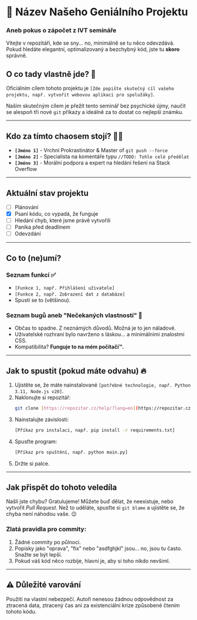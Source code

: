 # 🚀 Název Našeho Geniálního Projektu
### Aneb pokus o zápočet z IVT semináře

Vítejte v repozitáři, kde se sny... no, minimálně se tu něco odevzdává. Pokud hledáte elegantní, optimalizovaný a bezchybný kód, jste tu **skoro** správně.

## O co tady vlastně jde? 🤔
Oficiálním cílem tohoto projektu je `[Zde popište skutečný cíl vašeho projektu, např. vytvořit webovou aplikaci pro spolužáky]`.

Naším skutečným cílem je přežít tento seminář bez psychické újmy, naučit se alespoň tři nové `git` příkazy a ideálně za to dostat co nejlepší známku.

***
## Kdo za tímto chaosem stojí? 🧑‍💻
* **`[Jméno 1]`** - Vrchní Prokrastinátor & Master of `git push --force`
* **`[Jméno 2]`** - Specialista na komentáře typu `//TODO: Tohle celé předělat`
* **`[Jméno 3]`** - Morální podpora a expert na hledání řešení na Stack Overflow

***
## Aktuální stav projektu
* [ ] Plánování
* [x] Psaní kódu, co vypadá, že funguje
* [ ] Hledání chyb, které jsme právě vytvořili
* [ ] Panika před deadlinem
* [ ] Odevzdání

***
## Co to (ne)umí?
### Seznam funkcí ✅
* `[Funkce 1, např. Přihlášení uživatele]`
* `[Funkce 2, např. Zobrazení dat z databáze]`
* Spustí se to (většinou).

### Seznam bugů aneb "Nečekaných vlastností" 🐛
* Občas to spadne. Z neznámých důvodů. Možná je to jen náladové.
* Uživatelské rozhraní bylo navrženo s láskou... a minimálními znalostmi CSS.
* Kompatibilita? **Funguje to na mém počítači™.**

***
## Jak to spustit (pokud máte odvahu) 🔥
1.  Ujistěte se, že máte nainstalované `[potřebné technologie, např. Python 3.11, Node.js v20]`.
2.  Naklonujte si repozitář:
    ```bash
    git clone [https://repozitar.cz/help/?lang=en](https://repozitar.cz/help/?lang=en)
    ```
3.  Nainstalujte závislosti:
    ```bash
    [Příkaz pro instalaci, např. pip install -r requirements.txt]
    ```
4.  Spusťte program:
    ```bash
    [Příkaz pro spuštění, např. python main.py]
    ```
5.  Držte si palce.

***
## Jak přispět do tohoto veledíla
Našli jste chybu? Gratulujeme! Můžete buď dělat, že neexistuje, nebo vytvořit *Pull Request*. Než to uděláte, spusťte si `git blame` a ujistěte se, že chyba není náhodou vaše. 😉

### Zlatá pravidla pro commity:
1.  Žádné commity po půlnoci.
2.  Popisky jako "oprava", "fix" nebo "asdfghjkl" jsou... no, jsou tu často. Snažte se být lepší.
3.  Pokud váš kód něco rozbije, hlavní je, aby si toho nikdo nevšiml.

***
## ⚠️ Důležité varování
Použití na vlastní nebezpečí. Autoři nenesou žádnou odpovědnost za ztracená data, ztracený čas ani za existenciální krize způsobené čtením tohoto kódu.

